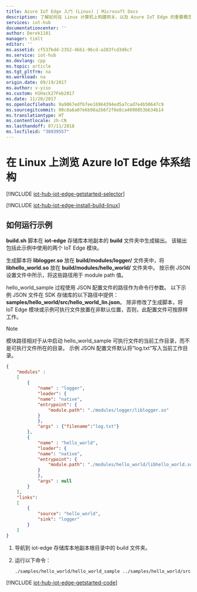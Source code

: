 ```yaml
---
title: Azure IoT Edge 入门 (Linux) | Microsoft Docs
description: 了解如何在 Linux 计算机上构建网关，以及 Azure IoT Edge 的重要概念，如模块和 JSON 配置文件。
services: iot-hub
documentationcenter: ''
author: Derek1101
manager: timlt
editor: ''
ms.assetid: cf537bdd-2352-4bb1-96cd-a283fcd3d6cf
ms.service: iot-hub
ms.devlang: cpp
ms.topic: article
ms.tgt_pltfrm: na
ms.workload: na
origin.date: 09/19/2017
ms.author: v-yiso
ms.custom: H1Hack27Feb2017
ms.date: 11/20/2017
ms.openlocfilehash: 9a9067edfb7ee16964394ed5a7cad7e4b50647c9
ms.sourcegitcommit: 00c8a6a07e6b98a2b6f2f0e8ca4090853bb34b14
ms.translationtype: HT
ms.contentlocale: zh-CN
ms.lasthandoff: 07/11/2018
ms.locfileid: "38939557"
---
```

# <a name="explore-azure-iot-edge-architecture-on-linux"></a>在 Linux 上浏览 Azure IoT Edge 体系结构

[!INCLUDE [iot-hub-iot-edge-getstarted-selector](../../includes/iot-hub-iot-edge-getstarted-selector.md)]

[!INCLUDE [iot-hub-iot-edge-install-build-linux](../../includes/iot-hub-iot-edge-install-build-linux.md)]

## <a name="how-to-run-the-sample"></a>如何运行示例

**build.sh** 脚本在 **iot-edge** 存储库本地副本的 **build** 文件夹中生成输出。 该输出包括此示例中使用的两个 IoT Edge 模块。

生成脚本将 **liblogger.so** 放在 **build/modules/logger/** 文件夹中，将 **libhello\_world.so** 放在 **build/modules/hello_world/** 文件夹中。 按示例 JSON 设置文件中所示，将这些路径用于 module path 值。

hello\_world\_sample 过程使用 JSON 配置文件的路径作为命令行参数。 以下示例 JSON 文件在 SDK 存储库的以下路径中提供：**samples/hello\_world/src/hello\_world\_lin.json**。 除非修改了生成脚本，将 IoT Edge 模块或示例可执行文件放置在非默认位置，否则，此配置文件可按原样工作。

> [!NOTE]
> 模块路径相对于从中启动 hello\_world\_sample 可执行文件的当前工作目录，而不是可执行文件所在的目录。 示例 JSON 配置文件默认将“log.txt”写入当前工作目录。

```json
{
    "modules" :
    [
        {
            "name" : "logger",
            "loader": {
            "name": "native",
            "entrypoint": {
                "module.path": "./modules/logger/liblogger.so"
            }
            },
            "args" : {"filename":"log.txt"}
        },
        {
            "name" : "hello_world",
            "loader": {
            "name": "native",
            "entrypoint": {
                "module.path": "./modules/hello_world/libhello_world.so"
            }
            },
            "args" : null
        }
    ],
    "links":
    [
        {
            "source": "hello_world",
            "sink": "logger"
        }
    ]
}
```

1. 导航到 iot-edge 存储库本地副本根目录中的 build 文件夹。

1. 运行以下命令：

    ```sh
    ./samples/hello_world/hello_world_sample ../samples/hello_world/src/hello_world_lin.json
    ```

[!INCLUDE [iot-hub-iot-edge-getstarted-code](../../includes/iot-hub-iot-edge-getstarted-code.md)]

